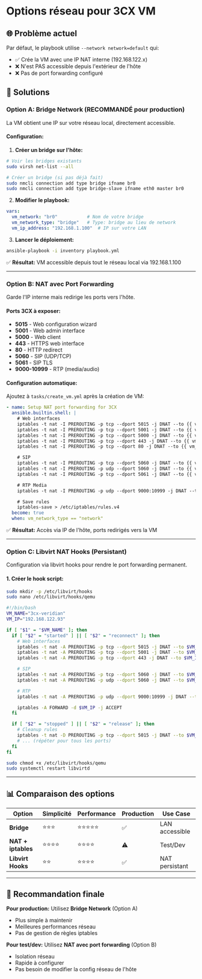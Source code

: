 # Options réseau pour 3CX VM

## 🌐 Problème actuel

Par défaut, le playbook utilise `--network network=default` qui:
- ✅ Crée la VM avec une IP NAT interne (192.168.122.x)
- ❌ N'est PAS accessible depuis l'extérieur de l'hôte
- ❌ Pas de port forwarding configuré

## 🔧 Solutions

### **Option A: Bridge Network (RECOMMANDÉ pour production)**

La VM obtient une IP sur votre réseau local, directement accessible.

#### Configuration:

1. **Créer un bridge sur l'hôte:**
```bash
# Voir les bridges existants
sudo virsh net-list --all

# Créer un bridge (si pas déjà fait)
sudo nmcli connection add type bridge ifname br0
sudo nmcli connection add type bridge-slave ifname eth0 master br0
```

2. **Modifier le playbook:**
```yaml
vars:
  vm_network: "br0"           # Nom de votre bridge
  vm_network_type: "bridge"   # Type: bridge au lieu de network
  vm_ip_address: "192.168.1.100"  # IP sur votre LAN
```

3. **Lancer le déploiement:**
```bash
ansible-playbook -i inventory playbook.yml
```

✅ **Résultat:** VM accessible depuis tout le réseau local via 192.168.1.100

---

### **Option B: NAT avec Port Forwarding**

Garde l'IP interne mais redirige les ports vers l'hôte.

#### Ports 3CX à exposer:
- **5015** - Web configuration wizard
- **5001** - Web admin interface
- **5000** - Web client
- **443** - HTTPS web interface
- **80** - HTTP redirect
- **5060** - SIP (UDP/TCP)
- **5061** - SIP TLS
- **9000-10999** - RTP (media/audio)

#### Configuration automatique:

Ajoutez à `tasks/create_vm.yml` après la création de VM:

```yaml
- name: Setup NAT port forwarding for 3CX
  ansible.builtin.shell: |
    # Web interfaces
    iptables -t nat -I PREROUTING -p tcp --dport 5015 -j DNAT --to {{ vm_ip_address }}:5015
    iptables -t nat -I PREROUTING -p tcp --dport 5001 -j DNAT --to {{ vm_ip_address }}:5001
    iptables -t nat -I PREROUTING -p tcp --dport 5000 -j DNAT --to {{ vm_ip_address }}:5000
    iptables -t nat -I PREROUTING -p tcp --dport 443 -j DNAT --to {{ vm_ip_address }}:443
    iptables -t nat -I PREROUTING -p tcp --dport 80 -j DNAT --to {{ vm_ip_address }}:80

    # SIP
    iptables -t nat -I PREROUTING -p tcp --dport 5060 -j DNAT --to {{ vm_ip_address }}:5060
    iptables -t nat -I PREROUTING -p udp --dport 5060 -j DNAT --to {{ vm_ip_address }}:5060
    iptables -t nat -I PREROUTING -p tcp --dport 5061 -j DNAT --to {{ vm_ip_address }}:5061

    # RTP Media
    iptables -t nat -I PREROUTING -p udp --dport 9000:10999 -j DNAT --to {{ vm_ip_address }}

    # Save rules
    iptables-save > /etc/iptables/rules.v4
  become: true
  when: vm_network_type == "network"
```

✅ **Résultat:** Accès via IP de l'hôte, ports redirigés vers la VM

---

### **Option C: Libvirt NAT Hooks (Persistant)**

Configuration via libvirt hooks pour rendre le port forwarding permanent.

#### 1. Créer le hook script:
```bash
sudo mkdir -p /etc/libvirt/hooks
sudo nano /etc/libvirt/hooks/qemu
```

```bash
#!/bin/bash
VM_NAME="3cx-veridian"
VM_IP="192.168.122.93"

if [ "$1" = "$VM_NAME" ]; then
  if [ "$2" = "started" ] || [ "$2" = "reconnect" ]; then
    # Web interfaces
    iptables -t nat -A PREROUTING -p tcp --dport 5015 -j DNAT --to $VM_IP:5015
    iptables -t nat -A PREROUTING -p tcp --dport 5001 -j DNAT --to $VM_IP:5001
    iptables -t nat -A PREROUTING -p tcp --dport 443 -j DNAT --to $VM_IP:443

    # SIP
    iptables -t nat -A PREROUTING -p tcp --dport 5060 -j DNAT --to $VM_IP:5060
    iptables -t nat -A PREROUTING -p udp --dport 5060 -j DNAT --to $VM_IP:5060

    # RTP
    iptables -t nat -A PREROUTING -p udp --dport 9000:10999 -j DNAT --to $VM_IP

    iptables -A FORWARD -d $VM_IP -j ACCEPT
  fi

  if [ "$2" = "stopped" ] || [ "$2" = "release" ]; then
    # Cleanup rules
    iptables -t nat -D PREROUTING -p tcp --dport 5015 -j DNAT --to $VM_IP:5015 2>/dev/null
    # ... (répéter pour tous les ports)
  fi
fi
```

```bash
sudo chmod +x /etc/libvirt/hooks/qemu
sudo systemctl restart libvirtd
```

---

## 📊 Comparaison des options

| Option | Simplicité | Performance | Production | Use Case |
|--------|-----------|-------------|------------|----------|
| **Bridge** | ⭐⭐⭐ | ⭐⭐⭐⭐⭐ | ✅ | LAN accessible |
| **NAT + iptables** | ⭐⭐⭐⭐ | ⭐⭐⭐⭐ | ⚠️ | Test/Dev |
| **Libvirt Hooks** | ⭐⭐ | ⭐⭐⭐⭐ | ✅ | NAT persistant |

---

## 🎯 Recommandation finale

**Pour production:** Utilisez **Bridge Network** (Option A)
- Plus simple à maintenir
- Meilleures performances réseau
- Pas de gestion de règles iptables

**Pour test/dev:** Utilisez **NAT avec port forwarding** (Option B)
- Isolation réseau
- Rapide à configurer
- Pas besoin de modifier la config réseau de l'hôte

